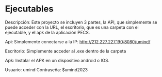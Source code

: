 # Ejecutables

Descripción: Este proyecto se incluyen 3 partes, la API, que simplemente se puede acceder con la URL, el escritorio, que es una carpeta con el ejecutable, y el apk de la aplicación PECS.

Api: Simplemente conectarse a la IP: http://212.227.227.190:8080/umind/

Escritorio: Simplemente acceder al .exe dentro de la carpeta

Apk: Instalar el APK en un dispositivo android o IOS.

Usuario: umind
Contraseña: $umind2023


